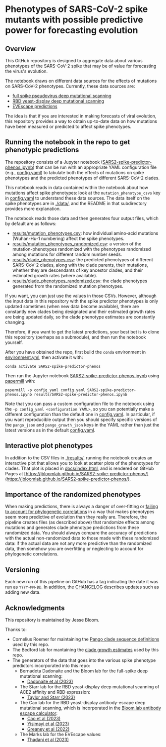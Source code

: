 # Phenotypes of SARS-CoV-2 spike mutants with possible predictive power for forecasting evolution

## Overview

This GitHub repository is designed to aggregate data about various phenotypes of the SARS-CoV-2 spike that may be of value for forecasting the virus's evolution.

The notebook draws on different data sources for the effects of mutations on SARS-CoV-2 phenotypes.
Currently, these data sources are:
  - [full spike pseudovirus deep mutational scanning](https://doi.org/10.1016/j.cell.2023.02.001)
  - [RBD yeast-display deep mutational scanning](https://doi.org/10.1016/j.cell.2020.08.012)
  - [EVEscape predictions](https://www.nature.com/articles/s41586-023-06617-0)

The idea is that if you are interested in making forecasts of viral evolution, this repository provides a way to obtain up-to-date data on how mutations have been measured or predicted to affect spike phenotypes.

## Running the notebook in the repo to get phenotypic predictions

The repository consists of a Jupyter notebook ([SARS2-spike-predictor-phenos.ipynb](SARS2-spike-predictor-phenos.ipynb)) that can be run with an appropriate YAML configuration file (e.g., [config.yaml](config.yaml)) to tabulate both the effects of mutations on spike phenotypes and the predicted phenotypes of different SARS-CoV-2 clades.

This notebook reads in data contained within the notebook about how mutations affect spike phenotypes: look at the `mutation_phenotype_csvs` key in [config.yaml](config.yaml) to understand these data sources.
The data itself on the spike phenotypes are in [./data/](data), and the README in that subdirectory provides more explanation.

The notebook reads those data and then generates four output files, which by default are as follows:

 - [results/mutation_phenotypes.csv](results/mutation_phenotypes.csv): how individual amino-acid mutations (Wuhan-Hu-1 numbering) affect the spike phenotypes.
 - [results/mutation_phenotypes_randomized.csv](results/mutation_phenotypes_randomized.csv): a version of the mutation-phenotypes randomized with the phenotypes randomized among mutations for different random number seeds.
 - [results/clade_phenotypes.csv](results/clade_phenotypes.csv): the predicted phenotypes of different SARS-CoV-2 clades, along with the clade parents, their mutations, whether they are descendants of key ancestor clades, and their estimated growth rates (where available).
 - [results/clade_phenotypes_randomized.csv](results/clade_phenotypes_randomized.csv): the clade phenotypes generated from the randomized mutation phenotypes.

If you want, you can just use the values in those CSVs.
However, although the input data in this repository with the spike predictor phenotypes is only updated sometimes (when new data become available), there are constantly new clades being designated and their estimated growth rates are being updated daily, so the clade phenotype estimates are constantly changing.

Therefore, if you want to get the latest predictions, your best bet is to clone this repository (perhaps as a submodule), and then run the notebook yourself.

After you have obtained the repo, first build the `conda` environment in [environment.yml](environment.yml), then activate it with:

    conda activate SARS2-spike-predictor-phenos

Then run the Jupyter notebook [SARS2-spike-predictor-phenos.ipynb](SARS2-spike-predictor-phenos.ipynb) using [papermill](https://papermill.readthedocs.io/) with:

    papermill -p config_yaml config.yaml SARS2-spike-predictor-phenos.ipynb results/SARS2-spike-predictor-phenos.ipynb

Note that you can pass a custom configuration file to the notebook using the `-p config_yaml <configuration YAML>`, so you can potentially make a different configuration than the default one in [config.yaml](config.yaml).
In particular, if you want reproducible output then you should specify specific versions of the `pango_json` and `pango_growth_json` keys in the YAML rather than just the latest versions as in the default [config.yaml](config.yaml).

## Interactive plot phenotypes
In addition to the CSV files in [./results/](results), running the notebook creates an interactive plot that allows you to look at scatter plots of the phenotypes for clades.
That plot is placed in [docs/index.html](docs/index.html), and is rendered on GitHub Pages at [https://jbloomlab.github.io/SARS2-spike-predictor-phenos/](https://jbloomlab.github.io/SARS2-spike-predictor-phenos/).

## Importance of the randomized phenotypes
When making predictions, there is always a danger of over-fitting or [failing to account for phylogenetic correlations](https://www.jstor.org/stable/2461605) in a way that makes phenotypes seem more predictive of evolution than they really are.
Therefore, the pipeline creates files (as described above) that randomize effects among mutations and generates clade phenotype predictions from these randomized data.
You should always compare the accuracy of predictions with the actual non-randomized data to those made with these randomized data: if the actual data are not any more predictive than the randomized data, then somehow you are overfitting or neglecting to account for phylogenetic correlations.

## Versioning
Each new run of this pipeline on GitHub has a tag indicating the date it was run as `YYYY-MM-DD`.
In addition, the [CHANGELOG](CHANGELOG.md) describes updates such as adding new data.

## Acknowledgments
This repository is maintained by Jesse Bloom.

Thanks to:

 - Cornelius Roemer for maintaining the [Pango clade sequence definitions](https://github.com/corneliusroemer/pango-sequences) used by this repo.
 - The Bedford lab for mantaining the [clade growth estimates](https://github.com/nextstrain/forecasts-ncov/) used by this repo.
 - The generators of the data that goes into the various spike phenotype predictors incorporated into this repo:
   - Bernadeta Dadonaite and the Bloom lab for the full-spike deep mutational scanning:
     - [Dadonaite et al (2023)](https://doi.org/10.1101/2023.11.13.566961)
   - The Starr lab for the RBD yeast-display deep mutational scanning of ACE2 affinity and RBD expression:
     - [Taylor and Starr (2023)](https://journals.plos.org/plospathogens/article?id=10.1371/journal.ppat.1011901)
   - The Cao lab for the RBD yeast-display antibody-escape deep mutational scanning, which is incorporated in the [Bloom lab antibody escape calculator](https://jbloomlab.github.io/SARS2-RBD-escape-calc/):
     - [Cao et al (2023)](https://www.nature.com/articles/s41586-022-05644-7)
     - [Yisimayi et al (2023)](https://www.nature.com/articles/s41586-023-06753-7)
     - [Greaney et al (2022)](https://academic.oup.com/ve/article/8/1/veac021/6549895)
   - The Marks lab for the EVEscape values:
     - [Thadani et al (2023)](https://www.nature.com/articles/s41586-023-06617-0) 
